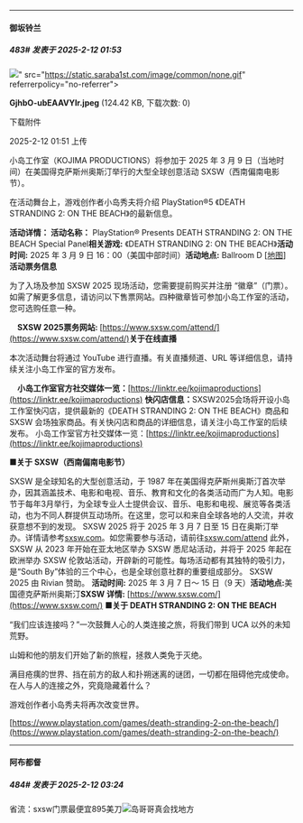 ﻿
*****

####  御坂铃兰  
##### 483#       发表于 2025-2-12 01:53

<img src="https://img.saraba1st.com/forum/202502/12/015110o2vrmy2r9d8fvmw2.jpeg" referrerpolicy="no-referrer">" src="https://static.saraba1st.com/image/common/none.gif" referrerpolicy="no-referrer">

<strong>GjhbO-ubEAAVYIr.jpeg</strong> (124.42 KB, 下载次数: 0)

下载附件

2025-2-12 01:51 上传

小岛工作室（KOJIMA PRODUCTIONS）将参加于 2025 年 3 月 9 日（当地时间）在美国得克萨斯州奥斯汀举行的大型全球创意活动 SXSW（西南偏南电影节）。 

在活动舞台上，游戏创作者小岛秀夫将介绍 PlayStation®5 《DEATH STRANDING 2: ON THE BEACH》的最新信息。

<strong><strong>活动详情：</strong> </strong><strong>活动名称：</strong> PlayStation® Presents DEATH STRANDING 2: ON THE BEACH Special Panel<strong>相关游戏</strong><strong>:</strong> 《DEATH STRANDING 2: ON THE BEACH》<strong>活动时间:</strong> 2025 年 3 月 9 日 16：00（美国中部时间）<strong>活动地点</strong><strong>:</strong> Ballroom D [[地图](https://maps.sxsw.com/)]<strong>活动票务信息</strong> 

为了入场及参加 SXSW 2025 现场活动，您需要提前购买并注册 “徽章”（门票）。如需了解更多信息，请访问以下售票网站。四种徽章皆可参加小岛工作室的活动，您可选购任意一种。 

　<strong>SXSW 2025</strong><strong>票务网站</strong><strong>: </strong>[https://www.sxsw.com/attend/](https://www.sxsw.com/attend/)<strong>关于在线直播</strong> 

本次活动舞台将通过 YouTube 进行直播。有关直播频道、URL 等详细信息，请持续关注小岛工作室的官方发布。  

　<strong>小岛工作室官方社交媒体一览</strong><strong>：</strong>[https://linktr.ee/kojimaproductions](https://linktr.ee/kojimaproductions)
<strong>快闪店信息<strong>：</strong></strong>SXSW2025会场将开设小岛工作室快闪店，提供最新的《DEATH STRANDING 2: ON THE BEACH》商品和 SXSW 会场独家商品。有关快闪店和商品的详细信息，请关注小岛工作室的后续发布。 
小岛工作室官方社交媒体一览：[https://linktr.ee/kojimaproductions](https://linktr.ee/kojimaproductions)

<strong>■关于 </strong><strong>SXSW</strong><strong>（西南偏南电影节）</strong> 

SXSW 是全球知名的大型创意活动，于 1987 年在美国得克萨斯州奥斯汀首次举办，因其涵盖技术、电影和电视、音乐、教育和文化的各类活动而广为人知。电影节于每年3月举行，为全球专业人士提供会议、音乐、电影和电视、展览等各类活动，也为不同人群提供互动场所。在这里，您可以和来自全球各地的人交流，并收获意想不到的发现。 SXSW 2025 将于 2025 年 3 月 7 日至 15 日在奥斯汀举办。详情请参考[sxsw.com](https://www.sxsw.com/)。如您需要参与活动，请前往[sxsw.com/attend](https://www.sxsw.com/attend/) 此外，SXSW 从 2023 年开始在亚太地区举办 SXSW 悉尼站活动，并将于 2025 年起在欧洲举办 SXSW 伦敦站活动，开辟新的可能性。每场活动都有其独特的吸引力，是“South By”体验的三个中心，也是全球创意社群的重要组成部分。 SXSW 2025 由 Rivian 赞助。 <strong>活动时间:</strong> 2025 年 3 月 7 日～ 15 日（9 天）<strong>活动地点:</strong>美国德克萨斯州奥斯汀<strong>SXSW </strong><strong>详情:</strong> [https://www.sxsw.com/](https://www.sxsw.com/)
<strong>■</strong><strong>关于</strong><strong> DEATH STRANDING 2: ON THE BEACH</strong>

“我们应该连接吗？”一次鼓舞人心的人类连接之旅，将我们带到 UCA 以外的未知荒野。 

山姆和他的朋友们开始了新的旅程，拯救人类免于灭绝。 

满目疮痍的世界、挡在前方的敌人和扑朔迷离的谜团，一切都在阻碍他完成使命。在人与人的连接之外，究竟隐藏着什么？ 

游戏创作者小岛秀夫将再次改变世界。 

[https://www.playstation.com/games/death-stranding-2-on-the-beach/](https://www.playstation.com/games/death-stranding-2-on-the-beach/) 


*****

####  阿布都督  
##### 484#       发表于 2025-2-12 03:24

省流：sxsw门票最便宜895美刀<img src="https://static.saraba1st.com/image/smiley/face2017/186.png" referrerpolicy="no-referrer">岛哥哥真会找地方

